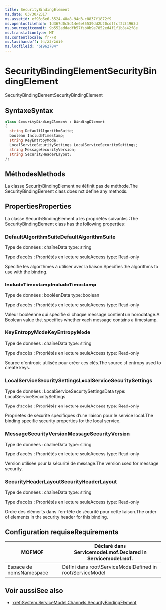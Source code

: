 ```yaml
---
title: SecurityBindingElement
ms.date: 03/30/2017
ms.assetid: ef93b6e6-3524-48a8-94d3-c8837f1872f9
ms.openlocfilehash: 1d367d0c5d14e6e75539dd2b20cdffcf2b34963d
ms.sourcegitcommit: 9b552addadfb57fab0b9e7852ed4f1f1b8a42f8e
ms.translationtype: MT
ms.contentlocale: fr-FR
ms.lasthandoff: 04/23/2019
ms.locfileid: "61962784"
---
```

# <a name="securitybindingelement"></a><span data-ttu-id="da40d-102">SecurityBindingElement</span><span class="sxs-lookup"><span data-stu-id="da40d-102">SecurityBindingElement</span></span>
<span data-ttu-id="da40d-103">SecurityBindingElement</span><span class="sxs-lookup"><span data-stu-id="da40d-103">SecurityBindingElement</span></span>  
  
## <a name="syntax"></a><span data-ttu-id="da40d-104">Syntaxe</span><span class="sxs-lookup"><span data-stu-id="da40d-104">Syntax</span></span>  
  
```csharp
class SecurityBindingElement : BindingElement  
{  
  string DefaultAlgorithmSuite;  
  boolean IncludeTimestamp;  
  string KeyEntropyMode;  
  LocalServiceSecuritySettings LocalServiceSecuritySettings;  
  string MessageSecurityVersion;  
  string SecurityHeaderLayout;  
};  
```  
  
## <a name="methods"></a><span data-ttu-id="da40d-105">Méthodes</span><span class="sxs-lookup"><span data-stu-id="da40d-105">Methods</span></span>  
 <span data-ttu-id="da40d-106">La classe SecurityBindingElement ne définit pas de méthode.</span><span class="sxs-lookup"><span data-stu-id="da40d-106">The SecurityBindingElement class does not define any methods.</span></span>  
  
## <a name="properties"></a><span data-ttu-id="da40d-107">Properties</span><span class="sxs-lookup"><span data-stu-id="da40d-107">Properties</span></span>  
 <span data-ttu-id="da40d-108">La classe SecurityBindingElement a les propriétés suivantes :</span><span class="sxs-lookup"><span data-stu-id="da40d-108">The SecurityBindingElement class has the following properties:</span></span>  
  
### <a name="defaultalgorithmsuite"></a><span data-ttu-id="da40d-109">DefaultAlgorithmSuite</span><span class="sxs-lookup"><span data-stu-id="da40d-109">DefaultAlgorithmSuite</span></span>  
 <span data-ttu-id="da40d-110">Type de données : chaîne</span><span class="sxs-lookup"><span data-stu-id="da40d-110">Data type: string</span></span>  
  
 <span data-ttu-id="da40d-111">Type d’accès : Propriétés en lecture seule</span><span class="sxs-lookup"><span data-stu-id="da40d-111">Access type: Read-only</span></span>  
  
 <span data-ttu-id="da40d-112">Spécifie les algorithmes à utiliser avec la liaison.</span><span class="sxs-lookup"><span data-stu-id="da40d-112">Specifies the algorithms to use with the binding.</span></span>  
  
### <a name="includetimestamp"></a><span data-ttu-id="da40d-113">IncludeTimestamp</span><span class="sxs-lookup"><span data-stu-id="da40d-113">IncludeTimestamp</span></span>  
 <span data-ttu-id="da40d-114">Type de données : booléen</span><span class="sxs-lookup"><span data-stu-id="da40d-114">Data type: boolean</span></span>  
  
 <span data-ttu-id="da40d-115">Type d’accès : Propriétés en lecture seule</span><span class="sxs-lookup"><span data-stu-id="da40d-115">Access type: Read-only</span></span>  
  
 <span data-ttu-id="da40d-116">Valeur booléenne qui spécifie si chaque message contient un horodatage.</span><span class="sxs-lookup"><span data-stu-id="da40d-116">A Boolean value that specifies whether each message contains a timestamp.</span></span>  
  
### <a name="keyentropymode"></a><span data-ttu-id="da40d-117">KeyEntropyMode</span><span class="sxs-lookup"><span data-stu-id="da40d-117">KeyEntropyMode</span></span>  
 <span data-ttu-id="da40d-118">Type de données : chaîne</span><span class="sxs-lookup"><span data-stu-id="da40d-118">Data type: string</span></span>  
  
 <span data-ttu-id="da40d-119">Type d’accès : Propriétés en lecture seule</span><span class="sxs-lookup"><span data-stu-id="da40d-119">Access type: Read-only</span></span>  
  
 <span data-ttu-id="da40d-120">Source d'entropie utilisée pour créer des clés.</span><span class="sxs-lookup"><span data-stu-id="da40d-120">The source of entropy used to create keys.</span></span>  
  
### <a name="localservicesecuritysettings"></a><span data-ttu-id="da40d-121">LocalServiceSecuritySettings</span><span class="sxs-lookup"><span data-stu-id="da40d-121">LocalServiceSecuritySettings</span></span>  
 <span data-ttu-id="da40d-122">Type de données : LocalServiceSecuritySettings</span><span class="sxs-lookup"><span data-stu-id="da40d-122">Data type: LocalServiceSecuritySettings</span></span>  
  
 <span data-ttu-id="da40d-123">Type d’accès : Propriétés en lecture seule</span><span class="sxs-lookup"><span data-stu-id="da40d-123">Access type: Read-only</span></span>  
  
 <span data-ttu-id="da40d-124">Propriétés de sécurité spécifiques d’une liaison pour le service local.</span><span class="sxs-lookup"><span data-stu-id="da40d-124">The binding specific security properties for the local service.</span></span>  
  
### <a name="messagesecurityversion"></a><span data-ttu-id="da40d-125">MessageSecurityVersion</span><span class="sxs-lookup"><span data-stu-id="da40d-125">MessageSecurityVersion</span></span>  
 <span data-ttu-id="da40d-126">Type de données : chaîne</span><span class="sxs-lookup"><span data-stu-id="da40d-126">Data type: string</span></span>  
  
 <span data-ttu-id="da40d-127">Type d’accès : Propriétés en lecture seule</span><span class="sxs-lookup"><span data-stu-id="da40d-127">Access type: Read-only</span></span>  
  
 <span data-ttu-id="da40d-128">Version utilisée pour la sécurité de message.</span><span class="sxs-lookup"><span data-stu-id="da40d-128">The version used for message security.</span></span>  
  
### <a name="securityheaderlayout"></a><span data-ttu-id="da40d-129">SecurityHeaderLayout</span><span class="sxs-lookup"><span data-stu-id="da40d-129">SecurityHeaderLayout</span></span>  
 <span data-ttu-id="da40d-130">Type de données : chaîne</span><span class="sxs-lookup"><span data-stu-id="da40d-130">Data type: string</span></span>  
  
 <span data-ttu-id="da40d-131">Type d’accès : Propriétés en lecture seule</span><span class="sxs-lookup"><span data-stu-id="da40d-131">Access type: Read-only</span></span>  
  
 <span data-ttu-id="da40d-132">Ordre des éléments dans l'en-tête de sécurité pour cette liaison.</span><span class="sxs-lookup"><span data-stu-id="da40d-132">The order of elements in the security header for this binding.</span></span>  
  
## <a name="requirements"></a><span data-ttu-id="da40d-133">Configuration requise</span><span class="sxs-lookup"><span data-stu-id="da40d-133">Requirements</span></span>  
  
|<span data-ttu-id="da40d-134">MOF</span><span class="sxs-lookup"><span data-stu-id="da40d-134">MOF</span></span>|<span data-ttu-id="da40d-135">Déclaré dans Servicemodel.mof.</span><span class="sxs-lookup"><span data-stu-id="da40d-135">Declared in Servicemodel.mof.</span></span>|  
|---------|-----------------------------------|  
|<span data-ttu-id="da40d-136">Espace de noms</span><span class="sxs-lookup"><span data-stu-id="da40d-136">Namespace</span></span>|<span data-ttu-id="da40d-137">Défini dans root\ServiceModel</span><span class="sxs-lookup"><span data-stu-id="da40d-137">Defined in root\ServiceModel</span></span>|  
  
## <a name="see-also"></a><span data-ttu-id="da40d-138">Voir aussi</span><span class="sxs-lookup"><span data-stu-id="da40d-138">See also</span></span>

- <xref:System.ServiceModel.Channels.SecurityBindingElement>
